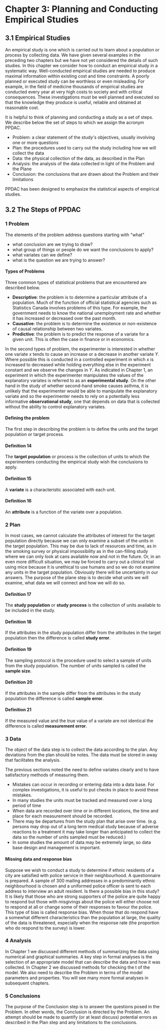 # Chapter 3: Planning and Conducting Empirical Studies

## 3.1 Empirical Studies

An empirical study is one which is carried out to learn about a population or process by collecting data. We have given several examples in the preceding two chapters but we have not yet considered the details of such studies. In this chapter we consider how to conduct an empirical study in a systematic way. Well-conducted empirical studies are needed to produce maximal information within existing cost and time constraints. A poorly planned or executed study can be worthless or even misleading. For example, in the field of medicine thousands of empirical studies are conducted every year at very high costs to society and with critical consequences. These investigations must be well planned and executed so that the knowledge they produce is useful, reliable and obtained at reasonable cost.

It is helpful to think of planning and conducting a study as a set of steps. We describe below the set of steps to which we assign the acronym PPDAC.

*	Problem: a clear statement of the study's objectives, usually involving one or more questions
*	Plan: the procedures used to carry out the study including how we will collect the data
*	Data: the physical collection of the data, as described in the Plan
*	Analysis: the analysis of the data collected in light of the Problem and the Plane
*	Conclusion: the conclusions that are drawn about the Problem and their limitations

PPDAC has been designed to emphasize the statistical aspects of empirical studies.

## 3.2 The Steps of PPDAC

### 1 Problem

The elements of the problem address questions starting with "what"

*	what conclusion are we trying to draw?
*	what group of things or people do we want the conclusions to apply?
*	what variates can we define?
*	what is the question we are trying to answer?

#### Types of Problems

Three common types of statistical problems that are encountered are described below.

*	**Descriptive**: the problem is to determine a particular attribute of a population. Much of the function of official statistical agencies such as Statistics Canada involves problems of this type. For example, the government needs to know the national unemployment rate and whether it has increased or decreased over the past month.
*	**Causative**: the problem is to determine the existence or non-existence of causal relationship between two variates.
*	**Predictive**: the problem is to predict the response of a variate for a given unit. This is often the case in finance or in economics.

In the second types of problem, the experimenter is interested in whether one variate $x$ tends to cause an increase or a decrease in another variate $Y$. Where possible this is conducted in a controlled experiment in which $x$ is increased to decreased while holding everything else in the experiment constant and we observe the changes in $Y$. As indicated in Chapter 1, an experiment in which the experimenter manipulates the values of the explanatory variates is referred to as an **experimental study**. On the other hand in the study of whether second-hand smoke causes asthma, it is unlikely that the experimenter would be able to manipulate the explanatory variate and so the experimenter needs to rely on a potentially less informative **observational study**, one that depends on data that is collected without the ability to control explanatory variates.

#### Defining the problem

The first step in describing the problem is to define the units and the target population or target process.

#### Definition 14

The **target population** or process is the collection of units to which the experimenters conducting the empirical study wish the conclusions to apply.

#### Definition 15

A **variate** is a characteristic associated with each unit.

#### Definition 16

An **attribute** is a function of the variate over a population.

### 2 Plan

In most cases, we cannot calculate the attributes of interest for the target population directly because we can only examine a subset of the units in the target population. This may be due to lack of resources and time, as in the smoking survey or physical impossibility as in the can-filling study where we can only look at cans available now and not in the future. Or, in an even more difficult situation, we may be forced to carry out a clinical trial using mice because it is unethical to use humans and so we do not examine any units in the target population. Obviously there will be uncertainty in our answers. The purpose of the plane step is to decide what units we will examine, what data we will connect and how we will do so.

#### Definition 17

The **study population** or **study process** is the collection of units available to be included in the study.

#### Definition 18

If the attributes in the study population differ from the attributes in the target population then the difference is called **study error**.

#### Definition 19

The sampling protocol is the procedure used to select a sample of units from the study population. The number of units sampled is called the **sample size**.

#### Definition 20

If the attributes in the sample differ from the attributes in the study population the difference is called **sample error**.

#### Definition 21

If the measured value and the true value of a variate are not identical the difference is called **measurement error**.

### 3 Data

The object of the data step is to collect the data according to the plan. Any deviations from the plan should be notes. The data must be stored in away that facilitates the analysis.

The previous sections noted the need to define variates clearly and to have satisfactory methods of measuring them.

*	Mistakes can occur in recording or entering data into a data base. For complex investigations, it is useful to put checks in place to avoid these mistakes.
*	In many studies the units must be tracked and measured over a long period of time
*	When data are recorded over time or in different locations, the time and place for each measurement should be recorded.
*	There may be departures from the study plan that arise over time. (e.g. persons may drop out of a long term medical study because of adverse reactions to a treatment it may take longer than anticipated to collect the data so the number of units sampled must be reduced.)
*	In some studies the amount of data may be extremely large, so data base design and management is important.

#### Missing data and response bias

Suppose we wish to conduct a study to determine if ethnic residents of a city are satisfied with police service in their neighbourhood. A questionnaire is prepared. A sample of 300 mailing addresses in a predominantly ethnic neighbourhood is chosen and a uniformed police officer is sent to each address to interview an adult resident. Is there a possible bias in this study? It is likely that those who are strong supporters of the police are quite happy to respond but those with misgivings about the police will either choose not to respond at all or change some of their responses to favour the police. This type of bias is called response bias. When those that do respond have a somewhat different characteristics than the population at large, the quality of the data is threatened, especially when the response rate (the proportion who do respond to the survey) is lower. 

### 4 Analysis

In Chapter 1 we discussed different methods of summarizing the data using numerical and graphical summaries. A key step in formal analyses is the selection of an appropriate model that can describe the data and how it was collected. In Chapter 2 we discussed methods for checking the t of the model. We also need to describe the Problem in terms of the model parameters and properties. You will see many more formal analyses in subsequent chapters.

### 5 Conclusions

The purpose of the Conclusion step is to answer the questions posed in the Problem. In other words, the Conclusion is directed by the Problem. An attempt should be made to quantify (or at least discuss) potential errors as described in the Plan step and any limitations to the conclusions.